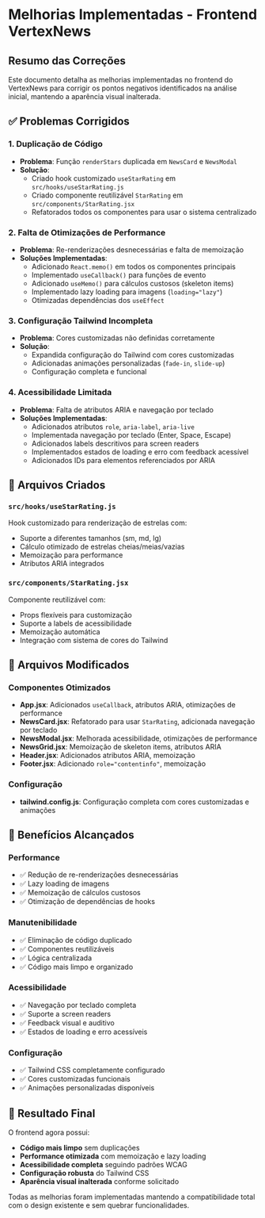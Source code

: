# Melhorias Implementadas - Frontend VertexNews

## Resumo das Correções

Este documento detalha as melhorias implementadas no frontend do VertexNews para corrigir os pontos negativos identificados na análise inicial, mantendo a aparência visual inalterada.

## ✅ Problemas Corrigidos

### 1. **Duplicação de Código**
- **Problema**: Função `renderStars` duplicada em `NewsCard` e `NewsModal`
- **Solução**: 
  - Criado hook customizado `useStarRating` em `src/hooks/useStarRating.js`
  - Criado componente reutilizável `StarRating` em `src/components/StarRating.jsx`
  - Refatorados todos os componentes para usar o sistema centralizado

### 2. **Falta de Otimizações de Performance**
- **Problema**: Re-renderizações desnecessárias e falta de memoização
- **Soluções Implementadas**:
  - Adicionado `React.memo()` em todos os componentes principais
  - Implementado `useCallback()` para funções de evento
  - Adicionado `useMemo()` para cálculos custosos (skeleton items)
  - Implementado lazy loading para imagens (`loading="lazy"`)
  - Otimizadas dependências dos `useEffect`

### 3. **Configuração Tailwind Incompleta**
- **Problema**: Cores customizadas não definidas corretamente
- **Solução**: 
  - Expandida configuração do Tailwind com cores customizadas
  - Adicionadas animações personalizadas (`fade-in`, `slide-up`)
  - Configuração completa e funcional

### 4. **Acessibilidade Limitada**
- **Problema**: Falta de atributos ARIA e navegação por teclado
- **Soluções Implementadas**:
  - Adicionados atributos `role`, `aria-label`, `aria-live`
  - Implementada navegação por teclado (Enter, Space, Escape)
  - Adicionados labels descritivos para screen readers
  - Implementados estados de loading e erro com feedback acessível
  - Adicionados IDs para elementos referenciados por ARIA

## 📁 Arquivos Criados

### `src/hooks/useStarRating.js`
Hook customizado para renderização de estrelas com:
- Suporte a diferentes tamanhos (sm, md, lg)
- Cálculo otimizado de estrelas cheias/meias/vazias
- Memoização para performance
- Atributos ARIA integrados

### `src/components/StarRating.jsx`
Componente reutilizável com:
- Props flexíveis para customização
- Suporte a labels de acessibilidade
- Memoização automática
- Integração com sistema de cores do Tailwind

## 🔧 Arquivos Modificados

### Componentes Otimizados
- **App.jsx**: Adicionados `useCallback`, atributos ARIA, otimizações de performance
- **NewsCard.jsx**: Refatorado para usar `StarRating`, adicionada navegação por teclado
- **NewsModal.jsx**: Melhorada acessibilidade, otimizações de performance
- **NewsGrid.jsx**: Memoização de skeleton items, atributos ARIA
- **Header.jsx**: Adicionados atributos ARIA, memoização
- **Footer.jsx**: Adicionado `role="contentinfo"`, memoização

### Configuração
- **tailwind.config.js**: Configuração completa com cores customizadas e animações

## 🚀 Benefícios Alcançados

### Performance
- ✅ Redução de re-renderizações desnecessárias
- ✅ Lazy loading de imagens
- ✅ Memoização de cálculos custosos
- ✅ Otimização de dependências de hooks

### Manutenibilidade
- ✅ Eliminação de código duplicado
- ✅ Componentes reutilizáveis
- ✅ Lógica centralizada
- ✅ Código mais limpo e organizado

### Acessibilidade
- ✅ Navegação por teclado completa
- ✅ Suporte a screen readers
- ✅ Feedback visual e auditivo
- ✅ Estados de loading e erro acessíveis

### Configuração
- ✅ Tailwind CSS completamente configurado
- ✅ Cores customizadas funcionais
- ✅ Animações personalizadas disponíveis

## 🎯 Resultado Final

O frontend agora possui:
- **Código mais limpo** sem duplicações
- **Performance otimizada** com memoização e lazy loading
- **Acessibilidade completa** seguindo padrões WCAG
- **Configuração robusta** do Tailwind CSS
- **Aparência visual inalterada** conforme solicitado

Todas as melhorias foram implementadas mantendo a compatibilidade total com o design existente e sem quebrar funcionalidades.
